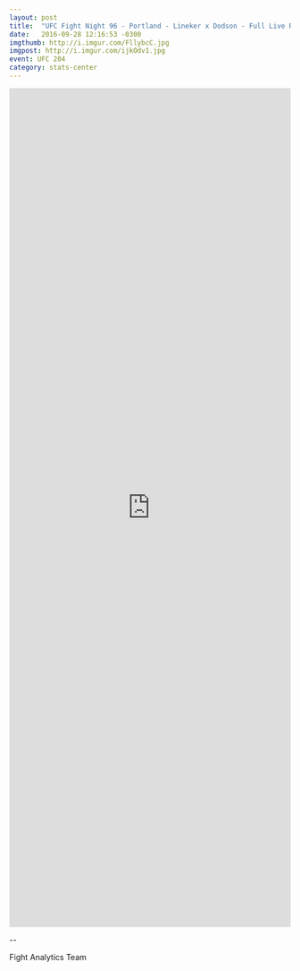 ```yaml
---
layout: post
title:  "UFC Fight Night 96 - Portland - Lineker x Dodson - Full Live Results and Fight Stats"
date:   2016-09-28 12:16:53 -0300
imgthumb: http://i.imgur.com/FllybcC.jpg
imgpost: http://i.imgur.com/ijkOdv1.jpg
event: UFC 204
category: stats-center
---
```


<iframe src="http://live.fightanalytics.cc/?live=true/#!/events/57f4492e4c7705b0742c39c7/new/fightanalytics2" width="100%" height="1500" frameborder="0"></iframe>

-- 

Fight Analytics Team